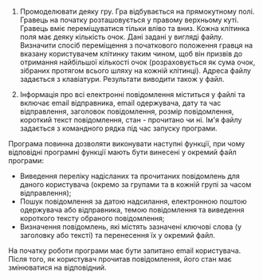 1. Промоделювати деяку гру. Гра відбувається на прямокутному полі. Гравець на початку розташовується у правому верхньому куті. Гравець вміє переміщуватися тільки вліво та вниз. Кожна клітинка поля має деяку кількість очок. Дані задані у вигляді файлу. Визначити спосіб переміщення з початкового положення гравця на вказану користувачем клітинку таким чином, щоб він призвів до отримання найбільшої кількості очок (розраховується як сума очок, зібраних протягом всього шляху на кожній клітинці). Адреса файлу задається з клавіатури. Результати виводити також у файл.

2. Інформація про всі електронні повідомлення міститься у файлі та включає email відправника, email одержувача, дату та час відправлення, заголовок повідомлення, розмір повідомлення, короткий текст повідомлення, стан - прочитано чи ні. Ім'я файлу задається з командного рядка під час запуску програми.

Програма повинна дозволяти виконувати наступні функції, при чому відповідні програмні функції мають бути винесені у окремий файл програми:

- Виведення переліку надісланих та прочитаних повідомлень для даного користувача (окремо за групами та в кожній групі за часом відправлення);
- Пошук повідомлення за датою надсилання, електронною поштою одержувача або відправника, темою повідомлення та виведення короткого тексту обраного повідомлення;
- Визначення повідомлень, які містять зазначені ключові слова (у заголовку або тексті) та перенесення їх у окремий файл.

На початку роботи програми має бути запитано email користувача. Після того, як користувач прочитав повідомлення, його стан має змінюватися на відповідний.
